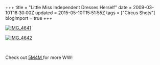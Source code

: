 +++
title = "Little Miss Independent Dresses Herself"
date = 2009-03-10T18:30:00Z
updated = 2015-05-10T15:51:55Z
tags = ["Circus Shots"]
blogimport = true 
+++

[![IMG_4641](https://latc.s3.amazonaws.com/wp-content/uploads/2009/03/img-4641-thumb.jpg "IMG_4641")](https://latc.s3.amazonaws.com/wp-content/uploads/2009/03/img-4641.jpg) 

[![IMG_4642](https://latc.s3.amazonaws.com/wp-content/uploads/2009/03/img-4642-thumb.jpg "IMG_4642")](https://latc.s3.amazonaws.com/wp-content/uploads/2009/03/img-4642.jpg)

&#160;


Check out 
[
5M4M
](http://www.5minutesformom.com)
 for more WW!

